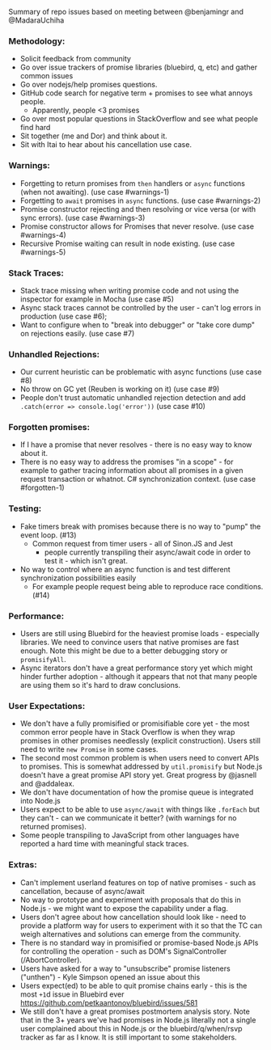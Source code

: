 
Summary of repo issues based on meeting between @benjamingr and @MadaraUchiha

### Methodology:

 - Solicit feedback from community
 - Go over issue trackers of promise libraries (bluebird, q, etc) and gather common issues
 - Go over nodejs/help promises questions.
 - GitHub code search for negative term + promises to see what annoys people.
    - Apparently, people <3 promises
 - Go over most popular questions in StackOverflow and see what people find hard
 - Sit together (me and Dor) and think about it.
 - Sit with Itai to hear about his cancellation use case. 

### Warnings:
  - Forgetting to return promises from `then` handlers or `async` functions (when not awaiting). (use case #warnings-1)
  - Forgetting to `await` promises in `async` functions. (use case #warnings-2)
  - Promise constructor rejecting and then resolving or vice versa (or with sync errors). (use case #warnings-3)
  - Promise constructor allows for Promises that never resolve. (use case #warnings-4)
  - Recursive Promise waiting can result in node existing. (use case #warnings-5)

### Stack Traces:
  - Stack trace missing when writing promise code and not using the inspector for example in Mocha (use case #5)
  - Async stack traces cannot be controlled by the user - can't log errors in production (use case #6);
  - Want to configure when to "break into debugger" or "take core dump" on rejections easily. (use case #7)

### Unhandled Rejections:
  - Our current heuristic can be problematic with async functions (use case #8)
  - No throw on GC yet (Reuben is working on it) (use case #9)
  - People don't trust automatic unhandled rejection detection and add `.catch(error => console.log('error'))` (use case #10)

### Forgotten promises:
  - If I have a promise that never resolves - there is no easy way to know about it.
  - There is no easy way to address the promises "in a scope" - for example to gather tracing information about all promises in a given request transaction or whatnot. C# synchronization context. (use case #forgotten-1)

### Testing:
  - Fake timers break with promises because there is no way to "pump" the event loop. (#13)
    - Common request from timer users - all of Sinon.JS and Jest 
      - people currently transpiling their async/await code in order to test it - which isn't great.
  - No way to control where an async function is and test different synchronization possibilities easily
    - For example people request being able to reproduce race conditions. (#14)

### Performance:
  - Users are still using Bluebird for the heaviest promise loads - especially libraries. We need to convince users that native promises are fast enough. Note this might be due to a better debugging story or `promisifyAll`.
  - Async iterators don't have a great performance story yet which might hinder further adoption - although it appears that not that many people are using them so it's hard to draw conclusions.   

### User Expectations:
  - We don't have a fully promisified or promisifiable core yet - the most common error people have in Stack Overflow is when they wrap promises in other promises needlessly (explicit construction). Users still need to write `new Promise` in some cases.
  - The second most common problem is when users need to convert APIs to promises. This is somewhat addressed by `util.promisify` but Node.js doesn't have a great promise API story yet. Great progress by @jasnell and @addaleax.
  - We don't have documentation of how the promise queue is integrated into Node.js
  - Users expect to be able to use `async/await` with things like `.forEach` but they can't - can we communicate it better? (with warnings for no returned promises).
  - Some people transpiling to JavaScript from other languages have reported a hard time with meaningful stack traces.
  


### Extras:
  - Can't implement userland features on top of native promises - such as cancellation, because of async/await
  - No way to prototype and experiment with proposals that do this in Node.js - we might want to expose the capability under a flag. 
  - Users don't agree about how cancellation should look like - need to provide a platform way for users to experiment with it so that the TC can weigh alternatives and solutions can emerge from the community.
  - There is no standard way in promisified or promise-based Node.js APIs for controlling the operation - such as DOM's SignalController (/AbortController). 
  - Users have asked for a way to "unsubscribe" promise listeners ("unthen") - Kyle Simpson opened an issue about this
  - Users expect(ed) to be able to quit promise chains early -  this is the most `+1`d issue in Bluebird ever https://github.com/petkaantonov/bluebird/issues/581
  - We still don't have a great promises postmortem analysis story. Note that in the 3+ years we've had promises in Node.js literally not a single user complained about this in Node.js or the bluebird/q/when/rsvp tracker as far as I know. It is still important to some stakeholders.
  